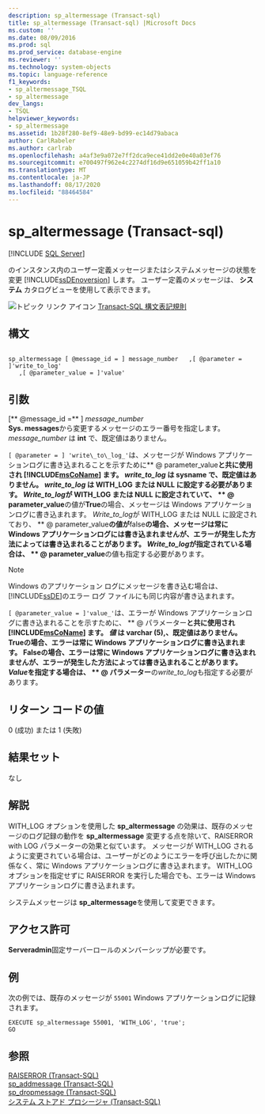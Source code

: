 ```yaml
---
description: sp_altermessage (Transact-sql)
title: sp_altermessage (Transact-sql) |Microsoft Docs
ms.custom: ''
ms.date: 08/09/2016
ms.prod: sql
ms.prod_service: database-engine
ms.reviewer: ''
ms.technology: system-objects
ms.topic: language-reference
f1_keywords:
- sp_altermessage_TSQL
- sp_altermessage
dev_langs:
- TSQL
helpviewer_keywords:
- sp_altermessage
ms.assetid: 1b28f280-8ef9-48e9-bd99-ec14d79abaca
author: CarlRabeler
ms.author: carlrab
ms.openlocfilehash: a4af3e9a072e7ff2dca9ece41dd2e0e40a03ef76
ms.sourcegitcommit: e700497f962e4c2274df16d9e651059b42ff1a10
ms.translationtype: MT
ms.contentlocale: ja-JP
ms.lasthandoff: 08/17/2020
ms.locfileid: "88464584"
---
```

# <a name="sp_altermessage-transact-sql"></a>sp_altermessage (Transact-sql)
[!INCLUDE [SQL Server](../../includes/applies-to-version/sqlserver.md)]

  のインスタンス内のユーザー定義メッセージまたはシステムメッセージの状態を変更 [!INCLUDE[ssDEnoversion](../../includes/ssdenoversion-md.md)] します。 ユーザー定義のメッセージは、 **システム** カタログビューを使用して表示できます。  

  
 ![トピック リンク アイコン](../../database-engine/configure-windows/media/topic-link.gif "トピック リンク アイコン") [Transact-SQL 構文表記規則](../../t-sql/language-elements/transact-sql-syntax-conventions-transact-sql.md)  
  
## <a name="syntax"></a>構文  
  
```  
  
sp_altermessage [ @message_id = ] message_number   ,[ @parameter = ]'write_to_log'  
   ,[ @parameter_value = ]'value'   
```  
  
## <a name="arguments"></a>引数  
 [** @message_id =** ] *message_number*  
 **Sys. messages**から変更するメッセージのエラー番号を指定します。 *message_number* は **int** で、既定値はありません。  
  
`[ @parameter = ] 'write\_to\_log_'`は、メッセージが Windows アプリケーションログに書き込まれることを示すために** \@ parameter_value**と共に使用され [!INCLUDE[msCoName](../../includes/msconame-md.md)] ます。 *write_to_log* は **sysname** で、既定値はありません。 *write_to_log* は WITH_LOG または NULL に設定する必要があります。 *Write_to_log*が WITH_LOG または NULL に設定されていて、 ** \@ parameter_value**の値が**True**の場合、メッセージは Windows アプリケーションログに書き込まれます。 *Write_to_log*が WITH_LOG または NULL に設定されており、 ** \@ parameter_value**の値が**false**の場合、メッセージは常に Windows アプリケーションログには書き込まれませんが、エラーが発生した方法によっては書き込まれることがあります。 *Write_to_log*が指定されている場合は、 ** \@ parameter_value**の値も指定する必要があります。  
  
> [!NOTE]  
>  Windows のアプリケーション ログにメッセージを書き込む場合は、[!INCLUDE[ssDE](../../includes/ssde-md.md)]のエラー ログ ファイルにも同じ内容が書き込まれます。  
  
`[ @parameter_value = ]'value_'`は、エラーが Windows アプリケーションログに書き込まれることを示すために、 ** \@ パラメーター**と共に使用され [!INCLUDE[msCoName](../../includes/msconame-md.md)] ます。 *値* は **varchar (5)**,、既定値はありません。 **True**の場合、エラーは常に Windows アプリケーションログに書き込まれます。 **False**の場合、エラーは常に Windows アプリケーションログに書き込まれませんが、エラーが発生した方法によっては書き込まれることがあります。 *Value*を指定する場合は、 ** \@ パラメーター**の*write_to_log*も指定する必要があります。  
  
## <a name="return-code-values"></a>リターン コードの値  
 0 (成功) または 1 (失敗)  
  
## <a name="result-sets"></a>結果セット  
 なし  
  
## <a name="remarks"></a>解説  
 WITH_LOG オプションを使用した **sp_altermessage** の効果は、既存のメッセージのログ記録の動作を **sp_altermessage** 変更する点を除いて、RAISERROR with LOG パラメーターの効果と似ています。 メッセージが WITH_LOG されるように変更されている場合は、ユーザーがどのようにエラーを呼び出したかに関係なく、常に Windows アプリケーションログに書き込まれます。 WITH_LOG オプションを指定せずに RAISERROR を実行した場合でも、エラーは Windows アプリケーションログに書き込まれます。  
  
 システムメッセージは **sp_altermessage**を使用して変更できます。  
  
## <a name="permissions"></a>アクセス許可  
 **Serveradmin**固定サーバーロールのメンバーシップが必要です。  
  
## <a name="examples"></a>例  
 次の例では、既存のメッセージが `55001` Windows アプリケーションログに記録されます。  
  
```  
EXECUTE sp_altermessage 55001, 'WITH_LOG', 'true';  
GO  
```  
  
## <a name="see-also"></a>参照  
 [RAISERROR &#40;Transact-SQL&#41;](../../t-sql/language-elements/raiserror-transact-sql.md)   
 [sp_addmessage &#40;Transact-SQL&#41;](../../relational-databases/system-stored-procedures/sp-addmessage-transact-sql.md)   
 [sp_dropmessage &#40;Transact-SQL&#41;](../../relational-databases/system-stored-procedures/sp-dropmessage-transact-sql.md)   
 [システム ストアド プロシージャ &#40;Transact-SQL&#41;](../../relational-databases/system-stored-procedures/system-stored-procedures-transact-sql.md)  
  
  
